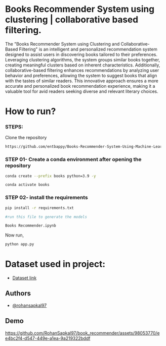 
# Books Recommender System using clustering | collaborative based filtering.

The "Books Recommender System using Clustering and Collaborative-Based Filtering" is an intelligent and personalized recommendation system designed to assist users in discovering books tailored to their preferences. Leveraging clustering algorithms, the system groups similar books together, creating meaningful clusters based on inherent characteristics. Additionally, collaborative-based filtering enhances recommendations by analyzing user behavior and preferences, allowing the system to suggest books that align with the tastes of similar readers. This innovative approach ensures a more accurate and personalized book recommendation experience, making it a valuable tool for avid readers seeking diverse and relevant literary choices.


# How to run?
### STEPS:

Clone the repository

```bash
https://github.com/entbappy/Books-Recommender-System-Using-Machine-Learning
```
### STEP 01- Create a conda environment after opening the repository

```bash
conda create --prefix books python=3.9 -y
```

```bash
conda activate books
```


### STEP 02- install the requirements
```bash
pip install -r requirements.txt
```


```bash
#run this file to generate the models

Books Recommender.ipynb
```

Now run,
```bash
python app.py
```


# Dataset used in project:

* [Dataset link](https://www.kaggle.com/ra4u12/bookrecommendation)


## Authors

- [@rohansapkal97](https://github.com/RohanSapkal97)


## Demo

https://github.com/RohanSapkal97/book_recommender/assets/98053770/ee4bc2f4-d547-449e-a1ea-9a219322bddf




